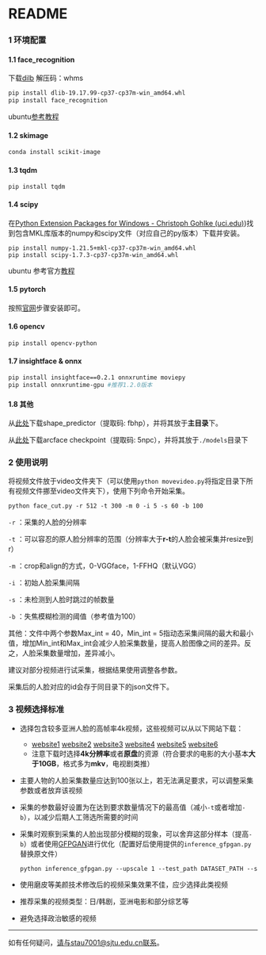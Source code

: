 # README

### 1 环境配置

#### 1.1 face_recognition

下载[dilb](https://pan.baidu.com/s/15bQ2vEU9pJUgwjNiQTNMmw) 解压码：whms

```makefile
pip install dlib-19.17.99-cp37-cp37m-win_amd64.whl
pip install face_recognition
```
ubuntu[参考教程](https://www.zhihu.com/question/34524316/answer/182278536)
#### 1.2 skimage

```makefile
conda install scikit-image
```

#### 1.3 tqdm

```
pip install tqdm
```

#### 1.4 scipy

在[Python Extension Packages for Windows - Christoph Gohlke (uci.edu)](https://www.lfd.uci.edu/~gohlke/pythonlibs/))找到包含MKL库版本的numpy和scipy文件（对应自己的py版本）下载并安装。

```
pip install numpy-1.21.5+mkl-cp37-cp37m-win_amd64.whl
pip install scipy-1.7.3-cp37-cp37m-win_amd64.whl
```
ubuntu 参考官方[教程](https://scipy.org/install/#ubuntu-and-debian)
#### 1.5 pytorch

按照[官网](https://pytorch.org/)步骤安装即可。

#### 1.6 opencv

```
pip install opencv-python
```

#### **1.7** insightface & onnx

```makefile
pip install insightface==0.2.1 onnxruntime moviepy
pip install onnxruntime-gpu #推荐1.2.0版本
```

#### 1.8 其他

从[此处](https://pan.baidu.com/s/114OSFzWFTcybptxSGUMXIQ)下载shape_predictor（提取码: fbhp），并将其放于**主目录**下。

从[此处](https://pan.baidu.com/s/1wPWBEibxtblB_RNSxY84uw )下载arcface checkpoint（提取码: 5npc），并将其放于`./models`目录下

### 2 使用说明

将视频文件放于video文件夹下（可以使用`python movevideo.py`将指定目录下所有视频文件挪至video文件夹下），使用下列命令开始采集。

```makefile
python face_cut.py -r 512 -t 300 -m 0 -i 5 -s 60 -b 100
```

`-r` ：采集的人脸的分辨率

`-t` ：可以容忍的原人脸分辨率的范围（分辨率大于**r-t**的人脸会被采集并resize到r）

`-m` ：crop和align的方式，0-VGGface，1-FFHQ（默认VGG）

`-i` ：初始人脸采集间隔

`-s` ：未检测到人脸时跳过的帧数量

`-b` ：失焦模糊检测的阈值（参考值为100）

其他：文件中两个参数Max_int = 40，Min_int = 5指动态采集间隔的最大和最小值，增加Min_int和Max_int会减少人脸采集数量，提高人脸图像之间的差异。反之，人脸采集数量增加，差异减小。

建议对部分视频进行试采集，根据结果使用调整各参数。

采集后的人脸对应的id会存于同目录下的json文件下。

### 3 视频选择标准

- 选择包含较多亚洲人脸的高帧率4k视频，这些视频可以从以下网站下载：

  - [website1](https://www.bugutv.cn/) 	[website2](https://www.gaoqingw.com/) 	[website3](https://gaoqing.fm/) 	[website4](http://www.yinfans.me/) 	[website5](https://www.mypianku.net/)	[website6](https://rarbgmirror.org/)
  - 注意下载时选择**4k分辨率**或者**原盘**的资源（符合要求的电影的大小基本**大于10GB**，格式多为**mkv**，电视剧类推）

- 主要人物的人脸采集数量应达到100张以上，若无法满足要求，可以调整采集参数或者放弃该视频

- 采集的参数最好设置为在达到要求数量情况下的最高值（减小`-t`或者增加`-b`），以减少后期人工筛选所需要的时间

- 采集时观察到采集的人脸出现部分模糊的现象，可以舍弃这部分样本（提高`-b`）或者使用[GFPGAN](https://github.com/TencentARC/GFPGAN)进行优化（配置好后使用提供的`inference_gfpgan.py `替换原文件）

  ```makefile
  python inference_gfpgan.py --upscale 1 --test_path DATASET_PATH --save_root SAVE_PATH
  ```

- 使用磨皮等美颜技术修改后的视频采集效果不佳，应少选择此类视频

- 推荐采集的视频类型：日/韩剧，亚洲电影和部分综艺等

- 避免选择政治敏感的视频

------

如有任何疑问，请与stau7001@sjtu.edu.cn联系。

